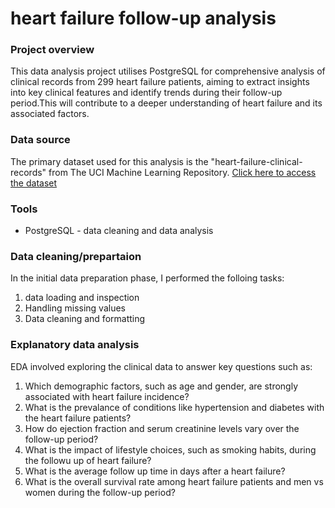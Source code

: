 # heart failure follow-up analysis

### Project overview

This data analysis project utilises PostgreSQL for comprehensive analysis of clinical records from 299 heart failure patients, aiming to extract insights into key clinical features and identify trends during their follow-up period.This will contribute to a deeper understanding of heart failure and its associated factors.

### Data source
The primary dataset used for this analysis is the "heart-failure-clinical-records" from The UCI Machine Learning Repository. [Click here to access the dataset](https://archive.ics.uci.edu/dataset/519/heart+failure+clinical+records)

### Tools

- PostgreSQL - data cleaning and data analysis

### Data cleaning/prepartaion 

In the initial data preparation phase, I performed the folloing tasks:
1. data loading and inspection
2. Handling missing values
3. Data cleaning and formatting

### Explanatory data analysis

EDA involved exploring the clinical data to answer key questions such as:
1. Which demographic factors, such as age and gender, are strongly associated with heart failure incidence?
2. What is the prevalance of conditions like hypertension and diabetes with the heart failure patients?
3. How do ejection fraction and serum creatinine levels vary over the follow-up period?
4. What is the impact of lifestyle choices, such as smoking habits, during the followu up of heart failure?
5. What is the average follow up time in days after a heart failure?
6. What is the overall survival rate among heart failure patients and men vs women during the follow-up period?
   
